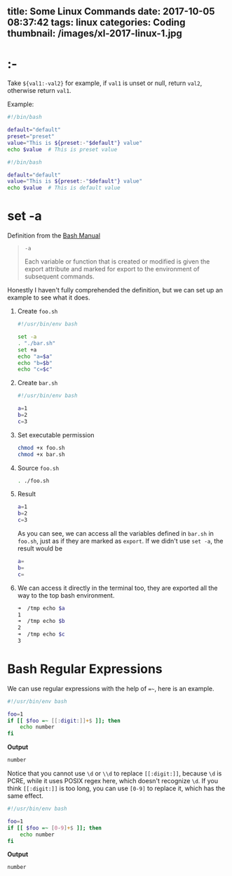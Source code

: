 title: Some Linux Commands
date: 2017-10-05 08:37:42
tags: linux
categories: Coding
thumbnail: /images/xl-2017-linux-1.jpg
---

# :-

Take `${val1:-val2}` for example, if `val1` is unset or null, return `val2`, otherwise return `val1`.

Example:

```bash
#!/bin/bash

default="default"
preset="preset"
value="This is ${preset:-"$default"} value"
echo $value  # This is preset value
```

```bash
#!/bin/bash

default="default"
value="This is ${preset:-"$default"} value"
echo $value  # This is default value
```

# set -a

Definition from the [Bash Manual](https://www.gnu.org/software/bash/manual/html_node/The-Set-Builtin.html#The-Set-Builtin)

> `-a`
>
> Each variable or function that is created or modified is given the export attribute and marked for export to the environment of subsequent commands.

Honestly I haven't fully comprehended the definition, but we can set up an example to see what it does.

1. Create `foo.sh`

   ```bash
   #!/usr/bin/env bash

   set -a
   . "./bar.sh"
   set +a
   echo "a=$a"
   echo "b=$b"
   echo "c=$c"
   ```

2. Create `bar.sh`

   ```bash
   #!/usr/bin/env bash

   a=1
   b=2
   c=3
   ```

3. Set executable permission

   ```bash
   chmod +x foo.sh
   chmod +x bar.sh
   ```

4. Source `foo.sh`

   ```bash
   . ./foo.sh
   ```

5. Result

   ```bash
   a=1
   b=2
   c=3
   ```

   As you can see, we can access all the variables defined in `bar.sh` in `foo.sh`, just as if they are marked as `export`. If we didn't use `set -a`, the result would be

   ```bash
   a=
   b=
   c=
   ```

6. We can access it directly in the terminal too, they are exported all the way to the top bash environment.

   ```bash
   ➜  /tmp echo $a
   1
   ➜  /tmp echo $b
   2
   ➜  /tmp echo $c
   3
   ```

# Bash Regular Expressions

We can use regular expressions with the help of `=~`, here is an example.

```bash
#!/usr/bin/env bash

foo=1
if [[ $foo =~ [[:digit:]]+$ ]]; then
    echo number
fi
```

**Output**

```bash
number
```

Notice that you cannot use `\d` or `\\d` to replace `[[:digit:]]`, because `\d` is PCRE, while it uses POSIX regex here, which doesn't recognize `\d`. If you think `[[:digit:]]` is too long, you can use `[0-9]` to replace it, which has the same effect.

```bash
#!/usr/bin/env bash

foo=1
if [[ $foo =~ [0-9]+$ ]]; then
    echo number
fi
```

**Output**

```
number
```